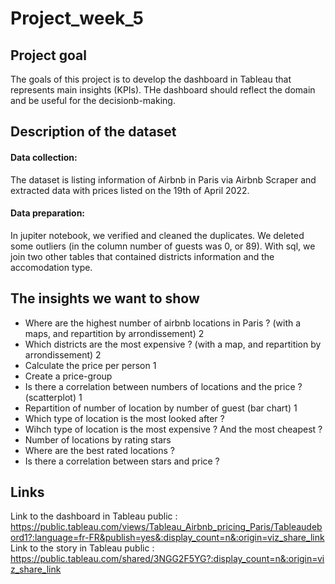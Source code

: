 # Project_week_5


## Project goal
The goals of this project is to develop the dashboard in Tableau that represents main insights (KPIs). THe dashboard should reflect the domain and be useful for the decisionb-making.

## Description of the dataset
#### Data collection:
The dataset is listing information of Airbnb in Paris via Airbnb Scraper and extracted data with prices listed on the 19th of April 2022. 
#### Data preparation: 
In jupiter notebook, we verified and cleaned the duplicates. We deleted some outliers (in the column number of guests was 0, or 89). With sql, we join two other tables that contained districts information and the accomodation type. 

## The insights we want to show
- Where are the highest number of airbnb locations in Paris ? (with a maps, and repartition by arrondissement) 2
- Which districts are the most expensive ? (with a map, and repartition by arrondissement) 2
- Calculate the price per person 1
- Create a price-group
- Is there a correlation between numbers of locations and the price ? (scatterplot) 1
- Repartition of number of location by number of guest (bar chart) 1
- Which type of location is the most looked after ? 
- Wihch type of location is the most expensive ? And the most cheapest ?
- Number of locations by rating stars
- Where are the best rated locations ? 
- Is there a correlation between stars and price ? 

## Links
Link to the dashboard in Tableau public : https://public.tableau.com/views/Tableau_Airbnb_pricing_Paris/Tableaudebord1?:language=fr-FR&publish=yes&:display_count=n&:origin=viz_share_link
Link to the story in Tableau public : https://public.tableau.com/shared/3NGG2F5YG?:display_count=n&:origin=viz_share_link

